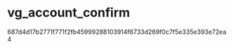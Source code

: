 vg_account_confirm
==================
687d4d17b2771f771f2fb45999288103914f6733d269f0c7f5e335e393e72ea4
